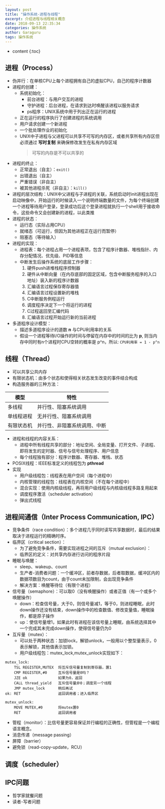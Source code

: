 ```yaml
---
layout: post
title: "操作系统-进程与线程"
excerpt: 介绍进程与线程相关概念
date: 2018-09-13 22:35:34
categories: 操作系统
author: Garaguru
tags: 操作系统
---
```


* content
{:toc}

## 进程（Process）
- 伪并行：在单核CPU上每个进程拥有自己的虚拟CPU，自己的程序计数器
- 进程的创建：
    - 系统初始化：
        - 前台进程：与用户交互的进程
        - 守护进程：后台进程，在请求到达时唤醒该进程以服务请求
        - ps程序：UNIX系统中用于列出正在运行的进程
    - 正在运行的程序执行了创建进程的系统调用
    - 用户请求创建一个新进程
    - 一个批处理作业的初始化
    - UNIX中子进程与父进程可以共享不可写的内存区，或者共享所有内存区但必须通过 **写时复制** 来确保修改发生在私有内存区域
        >可写的内存是不可以共享的
- 进程的终止：
    - 正常退出（自主）：`exit()`
    - 出错退出（自主）
    - 严重错误（非自主）
    - 被其他进程杀死（非自主）：`kill()`
- 进程的层次结构：UNIX中父进程与子进程的关联，系统启动时init进程出现在启动映像中，开始运行的时候读入一个说明终端数量的文件，为每个终端创建一个进程等待用户登录，登录成功后这个登录进程就执行一个shell用于接收命令，这些命令又会创建新的进程，以此类推
- 进程的状态：
    - 运行态（实际占用CPU）
    - 就绪态（可运行，但因为其他进程正在运行而暂停）
    - 阻塞态（等待输入）
- 进程的实现：
    - 进程表：每个进程占用一个进程表项，包含了程序计数器、堆栈指针、内存分配情况、优先级、PID等信息
    - 中断发生后操作系统的底层工作步骤：
        1. 硬件push进堆栈程序控制器
        2. 硬件从中断向量（在内存底部的固定区域，包含中断服务程序的入口地址）装入新的程序计数器
        3. 汇编语言过程保存寄存器值
        4. 汇编语言过程设置新的堆栈
        5. C中断服务例程运行
        6. 调度程序决定下一个将运行的进程
        7. C过程返回至汇编代码
        8. 汇编语言过程开始运行新的当前进程
- 多道程序设计模型：
    - 描述多道程序设计的道数 **n** 与CPU利用率的关系
    - 假设一个进程等待I/O操作的时间与停留在内存中的时间的比为 **p**, 则当内存中同时有n个进程时CPU空转的概率是 p^n，所以: `CPU利用率 = 1 - p^n`

## 线程（Thread）
- 可以共享公共内存
- 有限状态机：由多个状态和使得相关状态发生改变的事件结合构成
- 构造服务器的三种方法：

|模型|特性|
|---|---|
|多线程|并行性、阻塞系统调用|
|单线程进程|无并行性、阻塞系统调用|
|有限状态机|并行性、非阻塞系统调用、中断|

- 进程和线程的内容关系：
    - 进程中所有线程共享的部分：地址空间、全局变量、打开文件、子进程、即将发生的定时器、信号与信号处理程序、用户信息
    - 每个线程独有部分：程序计数器、寄存器、堆栈、状态
- POSIX线程：IEEE标准定义的线程包为 **pthread**
- 实现
    - 用户级线程包：线程表在用户空间（每个进程中）
    - 内核管理的线程包：线程表在内核空间（不在每个进程中）
    - 混合实现：使用内核级线程，再将用户级线程与内核级线程多路复用起来
    - 调度程序激活（scheduler activation）
    - 弹出式线程

## 进程间通信（Inter Process Communication, IPC）
- 竞争条件（race condition）：多个进程几乎同时读写共享数据时，最后的结果取决于进程运行的精确时序。
- 临界区（critical section）：
    - 为了避免竞争条件，需要实现进程之间的互斥（mutual exclusion）：
    - 临界区的定义：对共享内存进行访问的程序片段
- 睡眠与唤醒：
    - sleep、wakeup、count
    - 生产者-消费者问题：一个缓冲区，前者存数据，后者取数据，缓冲区内的数据项数目为count，由于count未加限制，会出现竞争条件
    - 解决方案：唤醒等待位（有限个进程）
- 信号量（semaphore）：可以取0（没有唤醒操作）或者正值（有一个或多个唤醒操作）
    - down：检查信号量，大于0，则信号量减1，等于0，则进程睡眠，此时down操作还没有结束，down操作中的检查数值、修改变量值，睡眠操作，都是原子操作
    - up：使信号量增1，如果此时有进程在该信号量上睡眠，由系统选择其中一个完成其未完成down操作，使得信号量仍为0
- 互斥量（mutex）：
    - 可以处于两种状态：加锁lock，解锁unlock，一般用以个整型量表示，0表示解锁，其他值表示加锁。
    - 用户级线程包：mutex_lock,mutex_unlock实现如下：

```
mutex_lock:
    TSL REGISTER,MUTEX  将互斥信号量复制到寄存器，置1
    CMP REGISTER,#0     互斥信号量是0吗？
    JZE ok              如果为0，返回
    CALL thread_yield   互斥信号量非0；调度另一个线程
    JMP mutex_lock      稍后再试
ok: RET                 返回调用者；进入临界区

mutex_unlock:
    MOVE MUTEX,#0       将mutex置0
    RET                 返回调用者

```
- 管程（monitor）：比信号量更容易保证并行编程的正确性，但管程是一个编程语言概念。
- 消息传递（message passing）
- 屏障（barrier）
- 避免锁（read-copy-update，RCU）

## 调度（scheduler）

## IPC问题
- 哲学家就餐问题
- 读者-写者问题